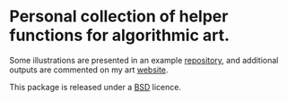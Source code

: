 # Personal collection of helper functions for algorithmic art.

Some illustrations are presented in an example [repository](https://github.com/picasa/generative_examples), and additional outputs are commented on my art [website](https://casadebaig.netlify.app/).

This package is released under a [BSD](https://github.com/picasa/generate/blob/master/LICENSE.md) licence.
